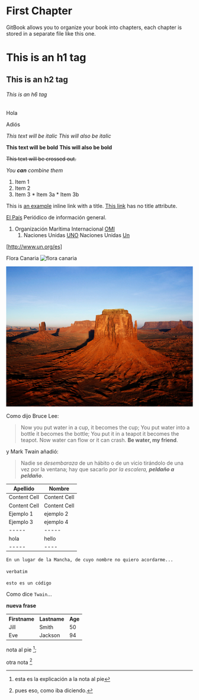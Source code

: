 # First Chapter

GitBook allows you to organize your book into chapters, each chapter is stored in a separate file like this one.

# This is an h1 tag
## This is an h2 tag
###### This is an h6 tag 

Hola

Adiós

*This text will be italic* _This will also be italic_

  **This text will be bold** __This will also be bold__ 
  
  ~~This text will be crossed out.~~ 
  
  _You **can** combine them_ 
  
  1. Item 1 
  2. Item 2
  3. Item 3 
    * Item 3a 
    * Item 3b 
    
This is [an example](http://example.com/ "Title") inline link with a title. [This link](http://example.net/) has no title attribute. 
    
[El País](http://elpais.com/ "El País") Periódico de información general.
    
    
1. Organización Marítima Internacional [OMI](http://www.imo.org)
     1. Naciones Unidas [UNO](http://www.un.org/es)
     Naciones Unidas [Un](un)
     
 [http://www.un.org/es]
 
 Flora Canaria ![flora canaria](http://www.canarias7.es/fotos/o/1411/355117-1g.jpg)
 
 ![Desierto](/assets/Desert.jpg)

 Como dijo Bruce Lee:
  
 >Now you put water in a cup, it becomes the cup; You put water into a bottle it becomes the bottle; You put it in a teapot it becomes the teapot. Now water can flow or it can crash. **Be water, my friend**.
 
 y Mark Twain añadió:
 >Nadie se _desembaraza_ de un hábito o de un vicio tirándolo de una vez por la ventana; hay que sacarlo _por la escalera, **peldaño a peldaño**_.
 
| Apellido | Nombre |
| ------------- | ------------- |
| Content Cell| Content Cell |
| Content Cell | Content Cell | 
| Ejemplo 1| ejemplo 2| 
| Ejemplo 3|  ejemplo 4| 
| -----| -----| 
| hola | hello| 
| -----| ----| 

    En un lugar de la Mancha, de cuyo nombre no quiero acordarme...
    
    verbatim
    
``` esto es un código ```

Como  dice  `Twain`...
<div><b> nueva frase </b></div>

<table style="width:100%"> <tr> <th>Firstname</th> <th>Lastname</th> <th>Age</th> </tr> <tr> <td>Jill</td> <td>Smith</td> <td>50</td> </tr> <tr> <td>Eve</td> <td>Jackson</td> <td>94</td> </tr> </table> 

nota al pie [^457];

otra nota [^568]


[^457]: esta es la explicación a la nota al pie
[^568]: pues eso, como iba diciendo.
 
